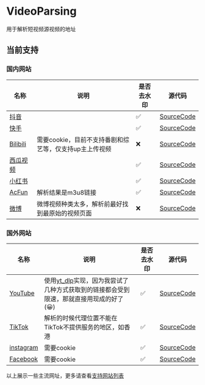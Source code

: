 # VideoParsing

用于解析短视频源视频的地址

## 当前支持

### 国内网站

| **名称**                                     | **说明**                          | **是否去水印** | **源代码**                                                                                  |
|--------------------------------------------|---------------------------------|-----------|------------------------------------------------------------------------------------------|
| [抖音](https://www.douyin.com/)              |                                 | ✅         | [SourceCode](https://github.com/gantianca/VideoParsing/blob/main/video_list/douyin.py)   |
| [快手](https://www.kuaishou.com/)            |                                 | ✅         | [SourceCode](https://github.com/gantianca/VideoParsing/blob/main/video_list/kuaishou.py) |
| [Bilibili](https://www.bilibili.com/)      | 需要cookie，目前不支持番剧和综艺等，仅支持up主上传视频 | ❌         | [SourceCode](https://github.com/gantianca/VideoParsing/blob/main/video_list/bilibili.py) |
| [西瓜视频](https://www.ixigua.com/)            |                                 | ✅         | [SourceCode](https://github.com/gantianca/VideoParsing/blob/main/video_list/ixigua.py)   |
| [小红书](https://www.xiaohongshu.com/explore) |                                 | ✅         | [SourceCode](https://github.com/gantianca/VideoParsing/blob/main/video_list/xhs.py)      |
| [AcFun](https://www.acfun.cn/)             | 解析结果是m3u8链接                     | ✅         | [SourceCode](https://github.com/gantianca/VideoParsing/blob/main/video_list/acfun.py)    |
| [微博](https://weibo.com/)                   | 微博视频种类太多，解析前最好找到最原始的视频页面        | ❌         | [SourceCode](https://github.com/gantianca/VideoParsing/blob/main/video_list/weibo.py)    |

### 国外网站

| 名称                                      | 说明                                                                                   | 是否去水印 | 源代码                                                                                       |
|-----------------------------------------|--------------------------------------------------------------------------------------|-------|-------------------------------------------------------------------------------------------|
| [YouTube](https://www.youtube.com/)     | 使用[yt_dlp](https://github.com/yt-dlp/yt-dlp)实现，因为我尝试了几种方式获取到的链接都会受到限速，那就直接用现成的好了(😀) | ✅     | [SourceCode](https://github.com/gantianca/VideoParsing/blob/main/video_list/youtube.py)   |
| [TikTok](https://www.tiktok.com/en/)    | 解析的时候代理位置不能在TikTok不提供服务的地区，如香港                                                       | ✅     | [SourceCode](https://github.com/gantianca/VideoParsing/blob/main/video_list/tiktok.py)    |
| [instagram](https://www.instagram.com/) | 需要cookie                                                                             | ✅     | [SourceCode](https://github.com/gantianca/VideoParsing/blob/main/video_list/instagram.py) |
| [Facebook](https://www.facebook.com/)   | 需要cookie                                                                             | ✅     | [SourceCode](https://github.com/gantianca/VideoParsing/blob/main/video_list/Facebook.py)  |

以上展示一些主流网址，更多请查看[支持网站列表](https://github.com/gantianca/VideoParsing/blob/main/video_data_list.yaml)
